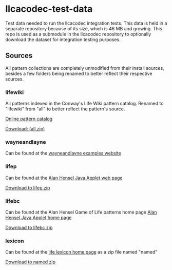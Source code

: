 # llcacodec-test-data

Test data needed to run the llcacodec integration tests. This data is held
in a separate repository because of its size, which is 46 MB and growing. This
repo is used as a submodule in the llcacodec repository to optionally
download the dataset for integration testing purposes.

## Sources

All pattern collections are completely unmodified from their install sources,
besides a few folders being renamed to better reflect their respective sources.

### lifewiki

All patterns indexed in the Conway's Life Wiki pattern catalog.
Renamed to "lifewiki" from "all" to better reflect the pattern's source.

[Online pattern catalog](https://conwaylife.com/patterns)

[Download: (all.zip)](https://conwaylife.com/patterns/all.zip)

### wayneandlayne

Can be found at the
[wayneandlayne examples website](http://lifeconvert.wayneandlayne.com/examples/)

### lifep

Can be found at the
[Alan Hensel Java Applet web page](http://www.ibiblio.org/lifepatterns/)

[Download to lifep zip](http://www.ibiblio.org/lifepatterns/lifep.zip)

### lifebc

Can be found at the Alan Hensel Game of Life patterns home page
[Alan Hensel Java Applet home page](http://www.ibiblio.org/lifepatterns/)

[Download to lifebc zip](http://www.ibiblio.org/lifepatterns/lifebc.zip)

### lexicon

Can be found at the
[life lexicon home page](https://conwaylife.com/ref/lexicon/lex_home.htm)
as a zip file named "named"

[Download to named zip](https://conwaylife.com/ref/lexicon/zip/named.zip)
